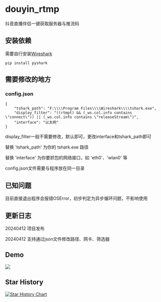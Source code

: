 # douyin_rtmp
抖音直播伴侣一键获取服务器与推流码

## 安装依赖

需要自行安装[Wireshark](https://www.wireshark.org/)

```pip install pyshark```

## 需要修改的地方

### config.json

```
{
    "tshark_path": "F:\\\\Program Files\\\\Wireshark\\\\tshark.exe",
    "display_filter": "((rtmpt) && (_ws.col.info contains \"connect\")) || (_ws.col.info contains \"releaseStream\")",
    "interface": "以太网"
}
```

display_filter一般不需要修改，默认即可，更改interface和tshark_path即可

替换 'tshark_path' 为你的 tshark.exe 路径

替换 'interface' 为你要抓包的网络接口，如 'eth0'、'wlan0' 等

config.json文件需要与程序放在同一目录

## 已知问题

目前直接退出程序会报错OSError，初步判定为异步循环问题，不影响使用

## 更新日志

20240412 项目发布

20240412 支持通过json文件修改路径、网卡、筛选器

## Demo

![](https://cdn.jsdelivr.net/gh/lfmjun/ilovekg@main/20240412191646.png)


## Star History

<a href="https://star-history.com/#LFMJUN/douyin_rtmp&Date">
 <picture>
   <source media="(prefers-color-scheme: dark)" srcset="https://api.star-history.com/svg?repos=LFMJUN/douyin_rtmp&type=Date&theme=dark" />
   <source media="(prefers-color-scheme: light)" srcset="https://api.star-history.com/svg?repos=LFMJUN/douyin_rtmp&type=Date" />
   <img alt="Star History Chart" src="https://api.star-history.com/svg?repos=LFMJUN/douyin_rtmp&type=Date" />
 </picture>
</a>